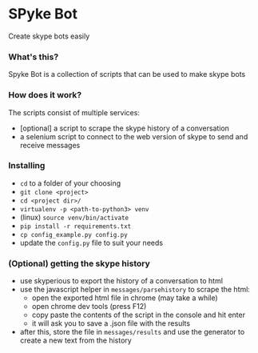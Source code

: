 # SPyke Bot

Create skype bots easily


### What's this? ###

Spyke Bot is a collection of scripts that can be used
to make skype bots


### How does it work? ###

The scripts consist of multiple services:
- [optional] a script to scrape the skype history of a conversation
- a selenium script to connect to the web version of skype
to send and receive messages


### Installing ###

* `cd` to a folder of your choosing
* `git clone <project>`
* `cd <project dir>/`
* `virtualenv -p <path-to-python3> venv`
* (linux) `source venv/bin/activate`
* `pip install -r requirements.txt`
* `cp config_example.py config.py`
* update the `config.py` file to suit your needs

### (Optional) getting the skype history ###

* use skyperious to export the history of a conversation to 
html
* use the javascript helper in `messages/parsehistory` to scrape
the html:
    - open the exported html file in chrome (may take a while)
    - open chrome dev tools (press F12)
    - copy paste the contents of the script in the console and hit enter
    - it will ask you to save a .json file with the results
* after this, store the file in `messages/results` and use the generator
to create a new text from the history
